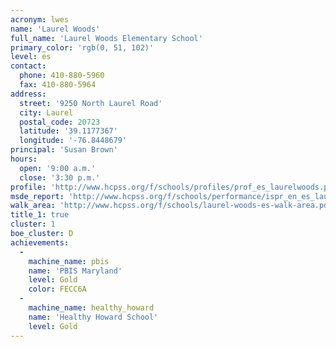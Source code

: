 ```yaml
---
acronym: lwes
name: 'Laurel Woods'
full_name: 'Laurel Woods Elementary School'
primary_color: 'rgb(0, 51, 102)'
level: es
contact:
  phone: 410-880-5960
  fax: 410-880-5964
address:
  street: '9250 North Laurel Road'
  city: Laurel
  postal_code: 20723
  latitude: '39.1177367'
  longitude: '-76.8448679'
principal: 'Susan Brown'
hours:
  open: '9:00 a.m.'
  close: '3:30 p.m.'
profile: 'http://www.hcpss.org/f/schools/profiles/prof_es_laurelwoods.pdf'
msde_report: 'http://www.hcpss.org/f/schools/performance/ispr_en_es_laurelwoods.pdf'
walk_area: 'http://www.hcpss.org/f/schools/laurel-woods-es-walk-area.pdf'
title_1: true
cluster: 1
boe_cluster: D
achievements:
  -
    machine_name: pbis
    name: 'PBIS Maryland'
    level: Gold
    color: FECC6A
  -
    machine_name: healthy_howard
    name: 'Healthy Howard School'
    level: Gold
---
```


